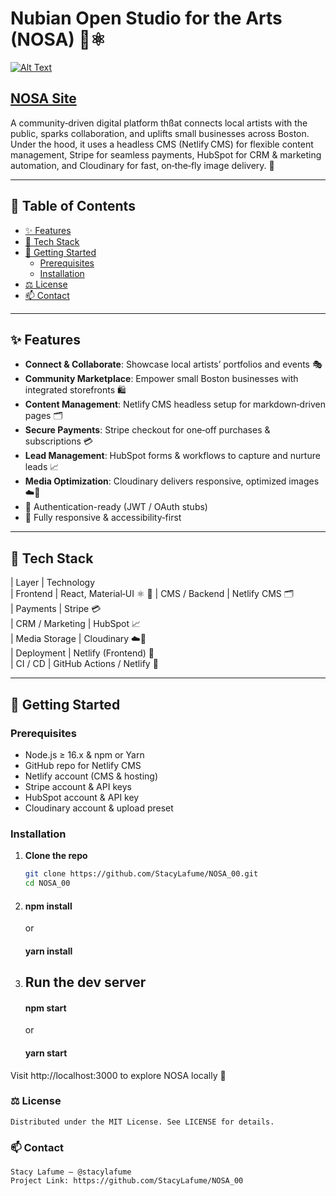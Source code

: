 # Nubian Open Studio for the Arts (NOSA) 🎨⚛️

[![Alt Text](/images/profile.png)](https://brandi-chanel-events.netlify.app/)

## [NOSA Site](https://brandi-chanel-events.netlify.app/)

A community‑driven digital platform thßat connects local artists with the public, sparks collaboration, and uplifts small businesses across Boston. Under the hood, it uses a headless CMS (Netlify CMS) for flexible content management, Stripe for seamless payments, HubSpot for CRM & marketing automation, and Cloudinary for fast, on‑the‑fly image delivery. 🚀

---

## 📖 Table of Contents

- [✨ Features](#-features)
- [🔧 Tech Stack](#-tech-stack)
- [🚀 Getting Started](#-getting-started)
  - [Prerequisites](#prerequisites)
  - [Installation](#installation)
- [⚖️ License](#️-license)
- [📫 Contact](#-contact)

---

## ✨ Features

- **Connect & Collaborate**: Showcase local artists’ portfolios and events 🎭
- **Community Marketplace**: Empower small Boston businesses with integrated storefronts 🛍️
- **Content Management**: Netlify CMS headless setup for markdown‑driven pages 🗂️
- **Secure Payments**: Stripe checkout for one‑off purchases & subscriptions 💳
- **Lead Management**: HubSpot forms & workflows to capture and nurture leads 📈
- **Media Optimization**: Cloudinary delivers responsive, optimized images ☁️📸
- 🔐 Authentication-ready (JWT / OAuth stubs)
- 📱 Fully responsive & accessibility‑first

---

## 🔧 Tech Stack

| Layer | Technology  
| Frontend | React, Material‑UI ⚛️ 🎨
| CMS / Backend | Netlify CMS 🗂️  
| Payments | Stripe 💳  
| CRM / Marketing | HubSpot 📈  
| Media Storage | Cloudinary ☁️📸  
| Deployment | Netlify (Frontend) 🚀  
| CI / CD | GitHub Actions / Netlify 🤖

---

## 🚀 Getting Started

### Prerequisites

- Node.js ≥ 16.x & npm or Yarn
- GitHub repo for Netlify CMS
- Netlify account (CMS & hosting)
- Stripe account & API keys
- HubSpot account & API key
- Cloudinary account & upload preset

### Installation

1. **Clone the repo**

   ```bash
   git clone https://github.com/StacyLafume/NOSA_00.git
   cd NOSA_00

   ```

2. #### npm install

   or

   #### yarn install

3. ## Run the dev server
   #### npm start
   or
   #### yarn start

Visit http://localhost:3000 to explore NOSA locally 🌟

### ⚖ License

    Distributed under the MIT License. See LICENSE for details.

### 📫 Contact

    Stacy Lafume – @stacylafume
    Project Link: https://github.com/StacyLafume/NOSA_00
